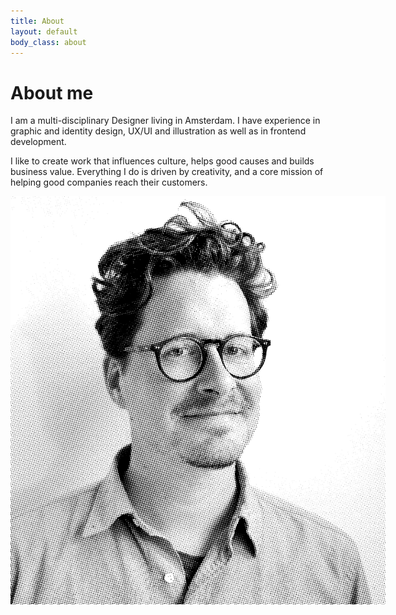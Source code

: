 ```yaml
---
title: About
layout: default
body_class: about
---
```




		

<div class="cols-33-66">
	<div>
		<h1>About me</h1>		
		<p>I am a multi-disciplinary Designer living in Amsterdam. I have experience in graphic and identity design, UX/UI and illustration as well as in frontend development.</p>
		<p>I like to create work that influences culture, helps good causes and builds business value. Everything I do is driven by creativity, and a core mission of helping good companies reach their customers.</p>
	</div>
	<img style="max-width: 600px " src="/img/simon.png">
</div>